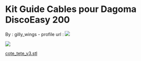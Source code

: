 Kit Guide Cables pour Dagoma DiscoEasy 200
==========================================

By : gilly\_wings - profile url : [![](https://cdn.thingiverse.com/site/img/default/avatar/avatar_default_thumb_medium.jpg)](https://www.thingiverse.com/gilly_wings)  
  
[![](https://cdn.thingiverse.com/renders/3c/61/65/56/d2/1d65425114c2c8294fda10b3107ba8cb_thumb_medium.jpg)](https://cdn.thingiverse.com/renders/3c/61/65/56/d2/1d65425114c2c8294fda10b3107ba8cb_thumb_medium.jpg)

[cote\_tete\_v3.stl](https://www.thingiverse.com/thing:1872842)